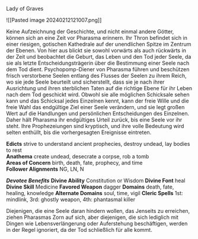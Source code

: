 Lady of Graves

![[Pasted image 20240212121007.png]]

Keine Aufzeichnung der Geschichte, und nicht einmal andere Götter, können sich an eine Zeit vor Pharasma erinnern. Ihr Thron befindet sich in einer riesigen, gotischen Kathedrale auf der unendlichen Spitze im Zentrum der Ebenen. Von hier aus blickt sie sowohl vorwärts als auch rückwärts in der Zeit und beobachtet die Geburt, das Leben und den Tod jeder Seele, da sie als letzte Entscheidungsträgerin über die Bestimmung einer Seele nach dem Tod dient. Psychopomp-Diener von Pharasma führen und beschützen frisch verstorbene Seelen entlang des Flusses der Seelen zu ihrem Reich, wo sie jede Seele beurteilt und sicherstellt, dass sie je nach ihrer Ausrichtung und ihren sterblichen Taten auf die richtige Ebene für ihr Leben nach dem Tod geschickt wird. Obwohl sie alle möglichen Schicksale sehen kann und das Schicksal jedes Einzelnen kennt, kann der freie Wille und die freie Wahl das endgültige Ziel einer Seele verändern, und sie legt großen Wert auf die Handlungen und persönlichen Entscheidungen des Einzelnen. Daher hält Pharasma ihr endgültiges Urteil zurück, bis eine Seele vor ihr steht. Ihre Prophezeiungen sind kryptisch, und ihre volle Bedeutung wird selten enthüllt, bis die vorhergesagten Ereignisse eintreten.

**Edicts** strive to understand ancient prophecies, destroy undead, lay bodies to rest  
**Anathema** create undead, desecrate a corpse, rob a tomb  
**Areas of Concern** birth, death, fate, prophecy, and time  
**Follower Alignments** NG, LN, N

***Devotee Benefits***
**Divine Ability** Constitution or Wisdom
**Divine Font** heal
**Divine Skill** Medicine
**Favored Weapon** dagger
**Domains** death, fate, healing, knowledge
**Alternate Domains** soul, time, vigil
**Cleric Spells** 1st: mindlink, 3rd: ghostly weapon, 4th: phantasmal killer

Diejenigen, die eine Seele daran hindern wollen, das Jenseits zu erreichen, ziehen Pharasmas Zorn auf sich, aber diejenigen, die sich lediglich mit Dingen wie Lebensverlängerung oder Auferstehung beschäftigen, werden in der Regel ignoriert, da der Tod schließlich für alle kommt.